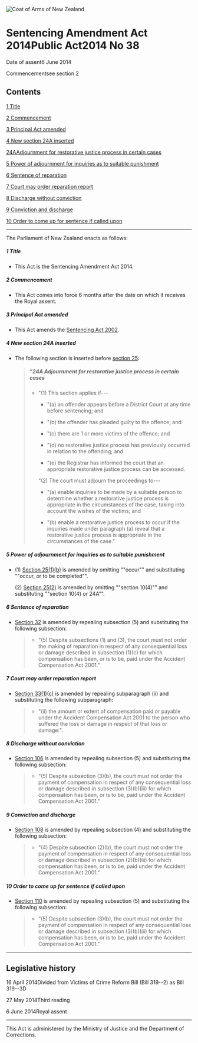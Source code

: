 ![Coat of Arms of New Zealand](/images/leg-crest.jpg)

# Sentencing Amendment Act 2014Public Act2014 No 38

Date of assent6 June 2014

Commencementsee section 2

## Contents

[1 ][0][][0][Title][0]

[2 ][1][][1][Commencement][1]

[3 ][2][][2][Principal Act amended][2]

[4 ][3][][3][New section 24A inserted][3]

[24A][4][][4][Adjournment for restorative justice process in certain cases][4]

[5 ][5][][5][Power of adjournment for inquiries as to suitable punishment][5]

[6 ][6][][6][Sentence of reparation][6]

[7 ][7][][7][Court may order reparation report][7]

[8 ][8][][8][Discharge without conviction][8]

[9 ][9][][9][Conviction and discharge][9]

[10 ][10][][10][Order to come up for sentence if called upon][10]

---

The Parliament of New Zealand enacts as follows:

##### 1 Title
    
*   This Act is the Sentencing Amendment Act 2014\.

##### 2 Commencement
    
*   This Act comes into force 6 months after the date on which it receives the Royal assent.

##### 3 Principal Act amended
    
*   This Act amends the [Sentencing Act 2002][11].

##### 4 New section 24A inserted
    
*   The following section is inserted before [section 25][12]:
    
    > ##### "24A Adjournment for restorative justice process in certain cases
    >     
    > *   "(1) This section applies if---
    >         
    >     *   "(a) an offender appears before a District Court at any time before sentencing; and
    >     
    >     *   "(b) the offender has pleaded guilty to the offence; and
    >     
    >     *   "(c) there are 1 or more victims of the offence; and
    >     
    >     *   "(d) no restorative justice process has previously occurred in relation to the offending; and
    >     
    >     *   "(e) the Registrar has informed the court that an appropriate restorative justice process can be accessed.
    >     
    >     "(2) The court must adjourn the proceedings to---
    >         
    >     *   "(a) enable inquiries to be made by a suitable person to determine whether a restorative justice process is appropriate in the circumstances of the case, taking into account the wishes of the victims; and
    >     
    >     *   "(b) enable a restorative justice process to occur if the inquiries made under paragraph (a) reveal that a restorative justice process is appropriate in the circumstances of the case."
    >     
    >     
    > 
    > 
    
    

##### 5 Power of adjournment for inquiries as to suitable punishment
    
*   (1) [Section 25(1)(b)][12] is amended by omitting ""occur"" and substituting ""occur, or to be completed"".
    
    (2) [Section 25(2)][12] is amended by omitting ""section 10(4)"" and substituting ""section 10(4) or 24A"".

##### 6 Sentence of reparation
    
*   [Section 32][13] is amended by repealing subsection (5) and substituting the following subsection:
    
    > *   "(5) Despite subsections (1) and (3), the court must not order the making of reparation in respect of any consequential loss or damage described in subsection (1)(c) for which compensation has been, or is to be, paid under the Accident Compensation Act 2001\."
    > 
    > 
    
    

##### 7 Court may order reparation report
    
*   [Section 33(1)(c)][14] is amended by repealing subparagraph (ii) and substituting the following subparagraph:
    
    > *   "(ii) the amount or extent of compensation paid or payable under the Accident Compensation Act 2001 to the person who suffered the loss or damage in respect of that loss or damage:".
    > 
    > 
    
    

##### 8 Discharge without conviction
    
*   [Section 106][15] is amended by repealing subsection (5) and substituting the following subsection:
    
    > *   "(5) Despite subsection (3)(b), the court must not order the payment of compensation in respect of any consequential loss or damage described in subsection (3)(b)(iii) for which compensation has been, or is to be, paid under the Accident Compensation Act 2001\."
    > 
    > 
    
    

##### 9 Conviction and discharge
    
*   [Section 108][16] is amended by repealing subsection (4) and substituting the following subsection:
    
    > *   "(4) Despite subsection (2)(b), the court must not order the payment of compensation in respect of any consequential loss or damage described in subsection (2)(b)(iii) for which compensation has been, or is to be, paid under the Accident Compensation Act 2001\."
    > 
    > 
    
    

##### 10 Order to come up for sentence if called upon
    
*   [Section 110][17] is amended by repealing subsection (5) and substituting the following subsection:
    
    > *   "(5) Despite subsection (3)(b), the court must not order the payment of compensation in respect of any consequential loss or damage described in subsection (3)(b)(iii) for which compensation has been, or is to be, paid under the Accident Compensation Act 2001\."
    > 
    > 
    
    

---

## Legislative history

16 April 2014Divided from Victims of Crime Reform Bill (Bill 319--2) as Bill 319--3D

27 May 2014Third reading

6 June 2014Royal assent

---

This Act is administered by the Ministry of Justice and the Department of Corrections.

[0]: http://www.legislation.govt.nz/act/public/2014/0038/latest/whole.html#DLM6054304
[1]: http://www.legislation.govt.nz/act/public/2014/0038/latest/whole.html#DLM6054305
[2]: http://www.legislation.govt.nz/act/public/2014/0038/latest/whole.html#DLM6054306
[3]: http://www.legislation.govt.nz/act/public/2014/0038/latest/whole.html#DLM6054307
[4]: http://www.legislation.govt.nz/act/public/2014/0038/latest/whole.html#DLM6054308
[5]: http://www.legislation.govt.nz/act/public/2014/0038/latest/whole.html#DLM6054309
[6]: http://www.legislation.govt.nz/act/public/2014/0038/latest/whole.html#DLM6054310
[7]: http://www.legislation.govt.nz/act/public/2014/0038/latest/whole.html#DLM6054311
[8]: http://www.legislation.govt.nz/act/public/2014/0038/latest/whole.html#DLM6054312
[9]: http://www.legislation.govt.nz/act/public/2014/0038/latest/whole.html#DLM6054313
[10]: http://www.legislation.govt.nz/act/public/2014/0038/latest/whole.html#DLM6054314
[11]: http://www.legislation.govt.nz/act/public/2014/0038/latest/link.aspx?id=DLM135341
[12]: http://www.legislation.govt.nz/act/public/2014/0038/latest/link.aspx?id=DLM135580
[13]: http://www.legislation.govt.nz/act/public/2014/0038/latest/link.aspx?id=DLM135596
[14]: http://www.legislation.govt.nz/act/public/2014/0038/latest/link.aspx?id=DLM135597
[15]: http://www.legislation.govt.nz/act/public/2014/0038/latest/link.aspx?id=DLM136807
[16]: http://www.legislation.govt.nz/act/public/2014/0038/latest/link.aspx?id=DLM136810
[17]: http://www.legislation.govt.nz/act/public/2014/0038/latest/link.aspx?id=DLM136814